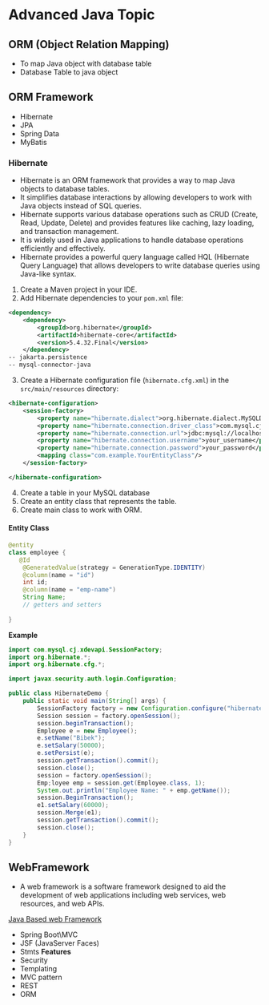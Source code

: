# Advanced Java Topic

## ORM (Object Relation Mapping)
- To map Java object with database table
- Database Table to java object

## ORM Framework
- Hibernate
- JPA
- Spring Data
- MyBatis

### Hibernate
- Hibernate is an ORM framework that provides a way to map Java objects to database tables.
- It simplifies database interactions by allowing developers to work with Java objects instead of SQL queries.
- Hibernate supports various database operations such as CRUD (Create, Read, Update, Delete) and provides features like caching, lazy loading, and transaction management.
- It is widely used in Java applications to handle database operations efficiently and effectively.
- Hibernate provides a powerful query language called HQL (Hibernate Query Language) that allows developers to write database queries using Java-like syntax.
 
1. Create a Maven project in your IDE.
2. Add Hibernate dependencies to your `pom.xml` file:
```xml
<dependency>
    <dependency>
        <groupId>org.hibernate</groupId>
        <artifactId>hibernate-core</artifactId>
        <version>5.4.32.Final</version>
    </dependency>
-- jakarta.persistence
-- mysql-connector-java
```
3. Create a Hibernate configuration file (`hibernate.cfg.xml`) in the `src/main/resources` directory:
```xml
<hibernate-configuration>
    <session-factory>
        <property name="hibernate.dialect">org.hibernate.dialect.MySQLDialect</property>
        <property name="hibernate.connection.driver_class">com.mysql.cj.jdbc.Driver</property>
        <property name="hibernate.connection.url">jdbc:mysql://localhost:3306/your_database</property>
        <property name="hibernate.connection.username">your_username</property>
        <property name="hibernate.connection.password">your_password</property>
        <mapping class="com.example.YourEntityClass"/>
    </session-factory>

</hibernate-configuration>
``` 
4. Create a table in your MySQL database
5. Create an entity class that represents the table.
6. Create main class to work with ORM.

#### Entity Class
```java
@entity
class employee {
   @Id
    @GeneratedValue(strategy = GenerationType.IDENTITY)
    @column(name = "id")
    int id;
    @column(name = "emp-name")
    String Name;
    // getters and setters
    
}
```

**Example**

```java
import com.mysql.cj.xdevapi.SessionFactory;
import org.hibernate.*;
import org.hibernate.cfg.*;

import javax.security.auth.login.Configuration;

public class HibernateDemo {
    public static void main(String[] args) {
        SessionFactory factory = new Configuration.configure("hibernate.cfg.xml").buildSessionFactory();
        Session session = factory.openSession();
        session.beginTransaction();
        Employee e = new Employee();
        e.setName("Bibek");
        e.setSalary(50000);
        e.setPersist(e);
        session.getTransaction().commit();
        session.close();
        session = factory.openSession();
        Emp;loyee emp = session.get(Employee.class, 1);
        System.out.println("Employee Name: " + emp.getName());
        session.BeginTransaction();
        e1.setSalary(60000);
        session.Merge(e1);
        session.getTransaction().commit();
        session.close();
    }
}
```

## WebFramework

- A web framework is a software framework designed to aid the development of web applications including web services, web resources, and web APIs.

<u>Java Based web Framework</u>
- Spring Boot\MVC
- JSF (JavaServer Faces)
- Stmts
**Features**
- Security
- Templating
- MVC pattern
- REST
- ORM
